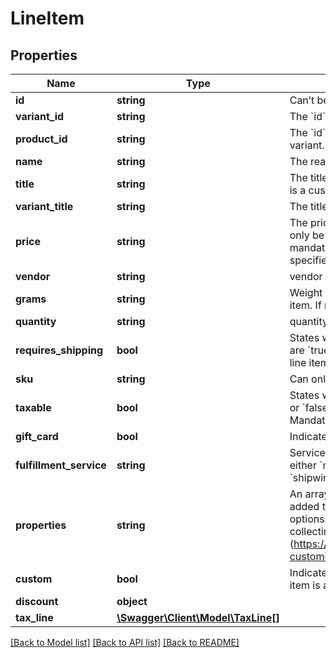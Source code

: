 # LineItem

## Properties
Name | Type | Description | Notes
------------ | ------------- | ------------- | -------------
**id** | **string** | Can’t be null | 
**variant_id** | **string** | The &#x60;id&#x60; of the product variant corresponding to the &#x60;line_item&#x60;. | [optional] 
**product_id** | **string** | The &#x60;id&#x60; of the product corresponding to the line item’s product variant. | [optional] 
**name** | **string** | The readable name of the product and variant. | 
**title** | **string** | The title of the product or variant.  Can only be specified if this is a custom line item, in which case it is mandatory. | [optional] 
**variant_title** | **string** | The title of the product variant.  Default value is “Custom” | [optional] 
**price** | **string** | The price of the item before discounts have been applied.  Can only be specified if this is a custom line item, in which case it is mandatory.  To change the price of a product, use &#x60;discount&#x60; as specified below. | [optional] 
**vendor** | **string** | vendor | [optional] 
**grams** | **string** | Weight in grams.  Can only be specified if this is a custom line item.  If not specified, defaults to &#x60;0&#x60;. | [optional] 
**quantity** | **string** | quantity | 
**requires_shipping** | **bool** | States whether or not the fulfillment requires shipping. Values are &#x60;true&#x60; or &#x60;false&#x60;.  Can only be specified if this is a custom line item.  Defaults to &#x60;false&#x60;. | [optional] 
**sku** | **string** | Can only be specified if this is a custom line item. | [optional] 
**taxable** | **bool** | States whether or not the product is taxable. Values are &#x60;true&#x60; or &#x60;false&#x60;.  Can only be specified if this is a custom line item.  Mandatory for custom products. | [optional] 
**gift_card** | **bool** | Indicates if the product is a gift card. Values - &#x60;true&#x60; or &#x60;false&#x60;. | [optional] 
**fulfillment_service** | **string** | Service provider who is doing the fulfillment. Valid values are either &#x60;manual&#x60; or the name of the provider. eg &#x60;amazon&#x60;, &#x60;shipwire&#x60;, etc.  Defaults to &#x60;manual&#x60; for custom line items. | [optional] 
**properties** | **string** | An array of custom information for an item that has been added to the cart. Often used to provide product customization options. For more information, see the [documentation on collecting customization information on the product page] (https://help.shopify.com/themes/customization/products/get-customization-information-for-products) | [optional] 
**custom** | **bool** | Indicates if the line item is a custom line item.  &#x60;false&#x60; if the line item is a product variant, &#x60;true&#x60; if the line item is &#x60;custom&#x60;. | [optional] 
**discount** | **object** |  | [optional] 
**tax_line** | [**\Swagger\Client\Model\TaxLine[]**](TaxLine.md) |  | [optional] 

[[Back to Model list]](../README.md#documentation-for-models) [[Back to API list]](../README.md#documentation-for-api-endpoints) [[Back to README]](../README.md)


